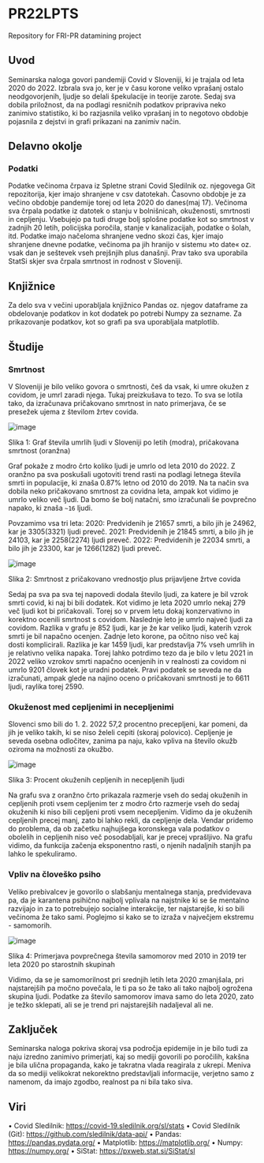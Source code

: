 # PR22LPTS
Repository for FRI-PR datamining project


## Uvod
Seminarska naloga govori pandemiji Covid v Sloveniji, ki je trajala od leta 2020 do 2022. Izbrala sva jo, ker je v času korone veliko vprašanj ostalo neodgovorjenih, ljudje so delali špekulacije in teorije zarote. Sedaj sva dobila priložnost, da na podlagi resničnih podatkov pripraviva neko zanimivo statistiko, ki bo razjasnila veliko vprašanj in to negotovo obdobje pojasnila z dejstvi in grafi prikazani na zanimiv način.

## Delavno okolje
### Podatki

Podatke večinoma črpava iz Spletne strani Covid Sledilnik oz. njegovega Git repozitorija, kjer imajo shranjene v csv datotekah. Časovno obdobje je za večino obdobje pandemije torej od leta 2020 do danes(maj 17). Večinoma sva črpala podatke iz datotek o stanju v bolnišnicah, okuženosti, smrtnosti in cepljenju. Vsebujejo pa tudi druge bolj splošne podatke kot so smrtnost v zadnjih 20 letih, policijska poročila, stanje v kanalizacijah, podatke o šolah, itd.
Podatke imajo načeloma shranjene vedno skozi čas, kjer imajo shranjene dnevne podatke, večinoma pa jih hranijo v sistemu »to date« oz. vsak dan je seštevek vseh prejšnjih plus današnji.
Prav tako sva uporabila StatSi skjer sva črpala smrtnost in rodnost v Sloveniji.

## Knjižnice

Za delo sva v večini uporabljala knjižnico Pandas oz. njegov dataframe za obdelovanje podatkov in kot dodatek po potrebi Numpy za sezname. Za prikazovanje podatkov, kot so grafi pa sva uporabljala matplotlib.

## Študije
### Smrtnost
V Sloveniji je bilo veliko govora o smrtnosti, češ da vsak, ki umre okužen z covidom, je umrl zaradi njega. Tukaj preizkušava to tezo. To sva se lotila tako, da izračunava pričakovano smrtnost in nato primerjava, če se presežek ujema z številom žrtev covida.

![image](https://user-images.githubusercontent.com/82542995/232958681-5956ce6e-7d89-4d38-8245-c01bdff7de6c.png)

Slika 1: Graf števila umrlih ljudi v Sloveniji po letih (modra), pričakovana smrtnost (oranžna)


Graf pokaže z modro črto koliko ljudi je umrlo od leta 2010 do 2022. Z oranžno pa sva poskušali ugotoviti trend rasti na podlagi letnega števila smrti in populacije, ki znaša 0.87% letno od 2010 do 2019. Na ta način sva dobila neko pričakovano smrtnost za covidna leta, ampak kot vidimo je umrlo veliko več ljudi.
Da bomo še bolj natačni, smo izračunali še povprečno napako, ki znaša `~16` ljudi.

Povzamimo vsa tri leta:
2020: Predvidenih je 21657 smrti, a bilo jih je 24962, kar je 3305(3321) ljudi preveč. 
2021: Predvidenih je 21845 smrti, a bilo jih je 24103, kar je 2258(2274) ljudi preveč. 
2022: Predvidenih je 22034 smrti, a bilo jih je 23300, kar je 1266(1282) ljudi preveč. 

![image](https://user-images.githubusercontent.com/82542995/232958949-7a6a3de7-4046-46d9-bb48-18fae51539c5.png)

Slika 2: Smrtnost z pričakovano vrednostjo plus prijavljene žrtve covida
 
Sedaj pa sva pa sva tej napovedi dodala število ljudi, za katere je bil vzrok smrti covid, ki naj bi bili dodatek. Kot vidimo je leta 2020 umrlo nekaj 279 več ljudi kot bi pričakovali. Torej so v prvem letu dokaj konzervativno in korektno ocenili smrtnost s covidom. Naslednje leto je umrlo največ ljudi za covidom. Razlika v grafu je 852 ljudi, kar je že kar veliko ljudi, katerih vzrok smrti je bil napačno ocenjen. Zadnje leto korone, pa očitno niso več kaj dosti komplicirali. Razlika je kar 1459 ljudi, kar predstavlja 7% vseh umrlih in je relativno velika napaka. 
Torej lahko potrdimo tezo da je bilo v letu 2021 in 2022 veliko vzrokov smrti napačno ocenjenih in v realnosti za covidom ni umrlo 9201 človek kot je uradni podatek. Pravi podatek se seveda ne da izračunati, ampak glede na najino oceno o pričakovani smrtnosti je to 6611 ljudi, raylika torej 2590.


### Okuženost med cepljenimi in necepljenimi
Slovenci smo bili do 1. 2. 2022 57,2 procentno precepljeni, kar pomeni, da jih je veliko takih, ki se niso želeli cepiti (skoraj polovico). Cepljenje je seveda osebna odločitev, zanima pa naju, kako vpliva na število okužb oziroma na možnosti za okužbo.

![image](https://user-images.githubusercontent.com/82542995/232959271-d4758423-f385-4ac4-9410-c5cfe4c49f68.png)

Slika 3: Procent okuženih cepljenih in necepljenih ljudi

Na grafu sva z oranžno črto prikazala razmerje vseh do sedaj okuženih in cepljenih proti vsem cepljenim ter z modro črto razmerje vseh do sedaj okuženih ki niso bili cepljeni proti vsem necepljenim. Vidimo da je okuženih cepljenih precej manj, zato bi lahko rekli, da cepljenje dela. Vendar pridemo do problema, da ob začetku najhujšega koronskega vala podatkov o obolelih in cepljenih niso več posodabljali, kar je precej vprašljivo. Na grafu vidimo, da funkcija začenja eksponentno rasti, o njenih nadaljnih stanjih pa lahko le spekuliramo.


### Vpliv na človeško psiho

Veliko prebivalcev je govorilo o slabšanju mentalnega stanja, predvidevava pa, da je karantena psihično najbolj vplivala na najstnike ki se še mentalno razvijajo in za to potrebujejo socialne interakcije, ter najstarejše, ki so bili večinoma že tako sami. Poglejmo si kako se to izraža v največjem ekstremu - samomorih.

![image](https://github.com/NuddleMeister/PR22LPTS/assets/82542995/3f290065-8e67-4a8d-83ca-963a140371e2)

Slika 4: Primerjava povprečnega števila samomorov med 2010 in 2019 ter leta 2020 po starostnih skupinah

Vidimo, da se je samomorilnost pri srednjih letih leta 2020 zmanjšala, pri najstarejših pa močno povečala, le ti pa so že tako ali tako najbolj ogrožena skupina ljudi. Podatke za število samomorov imava samo do leta 2020, zato je težko sklepati, ali se je trend pri najstarejših nadaljeval ali ne.


## Zaključek
Seminarska naloga pokriva skoraj vsa področja epidemije in je bilo tudi za naju izredno zanimivo primerjati, kaj so mediji govorili po poročilih, kakšna je bila ulična propaganda, kako je takratna vlada reagirala z ukrepi. Meniva da so mediji velikokrat nekorektno predstavljali informacije, verjetno samo z namenom, da imajo zgodbo, realnost pa ni bila tako siva.
 
## Viri
•	Covid Sledilnik: https://covid-19.sledilnik.org/sl/stats
•	Covid Sledilnik (Git): https://github.com/sledilnik/data-api/ 
•	Pandas: https://pandas.pydata.org/
•	Matplotlib: https://matplotlib.org/
•	Numpy: https://numpy.org/
•	SiStat: https://pxweb.stat.si/SiStat/sl


